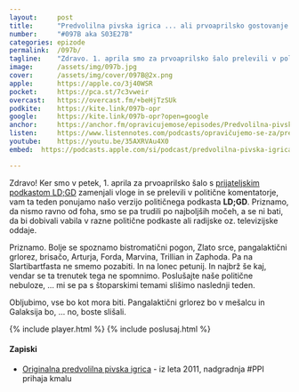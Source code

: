 ```yaml
---
layout: 	post
title:  	"Predvolilna pivska igrica ... ali prvoaprilsko gostovanje v podkastu LD;GD"
number: 	"#097B aka S03E27B"
categories:	epizode
permalink:	/097b/
tagline: 	"Zdravo. 1. aprila smo za prvoaprilsko šalo prelevili v politične komentatorje iz podkasta LD;GD, kako nam je šlo, preverite v epizodi."
image:		/assets/img/097b.jpg
cover:		/assets/img/cover/097B@2x.png
apple:		https://apple.co/3j40WSR
pocket:		https://pca.st/7c3vweir
overcast:	https://overcast.fm/+beHjTzSUk
podkite:	https://kite.link/097b-opr
google:		https://kite.link/097b-opr?open=google
anchor:		https://anchor.fm/opravicujemose/episodes/Predvolilna-pivska-igrica-----ali-prvoaprilsko-gostovanje-v-podkastu-LDGD-e1gluh0
listen:		https://www.listennotes.com/podcasts/opravičujemo-se-za/predvolilna-pivska-igrica-ZjWpgBK9hsw/embed/
youtube:	https://youtu.be/35AXRVAu4X0
embed:	https://podcasts.apple.com/si/podcast/predvolilna-pivska-igrica-ali-prvoaprilsko-gostovanje-v-podkastu-ld-gd/id1514750013?i=1000556140874

---
```


Zdravo! Ker smo v petek, 1. aprila za prvoaprilsko šalo s [prijateljskim podkastom LD;GD](https://metinalista.si/category/ldgd/) zamenjali vloge in se prelevili v politične komentatorje, vam ta teden ponujamo našo verzijo političnega podkasta **LD;GD**. Priznamo, da nismo ravno od foha, smo se pa trudili po najboljših močeh, a se ni bati, da bi dobivali vabila v razne politične podkaste ali radijske oz. televizijske oddaje. 

Priznamo. Bolje se spoznamo bistromatični pogon, Zlato srce, pangalaktični grlorez, brisačo, Arturja, Forda, Marvina, Trillian in Zaphoda. Pa na Slartibartfasta ne smemo pozabiti. In na lonec petunij. In najbrž še kaj, vendar se ta trenutek tega ne spomnimo. Poslušajte naše politične nebuloze, ... mi se pa s štoparskimi temami slišimo naslednji teden. 

Obljubimo, vse bo kot mora biti. Pangalaktični grlorez bo v mešalcu in Galaksija bo, ... no, boste slišali. 

{% include player.html %}
{% include poslusaj.html %}

<!--break-->

#### Zapiski

- [Originalna predvolilna pivska igrica](http://www.zvpl.com/42/clanki/predvolilna-pivska-igrica-za-se-zabavnejsi-ogled-soocenj/) - iz leta 2011, nadgradnja #PPI prihaja kmalu